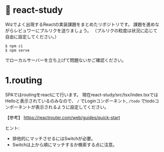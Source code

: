 # 🚀 react-study
Wizでよく出現するReactの実装課題をまとめたリポジトリです。
課題を進めながらレビュワーにプルリクを送りましょう。
（プルリクの粒度は状況に応じて自由に設定してください。）

```
$ npm ci
$ npm serve
```

でローカルサーバーを立ち上げて問題ないかご確認ください。


# 1.routing
SPAではroutingをreactにて行います。
現在react-study/src/tsx/index.tsxではHelloと表示されているのみなので、
`/` でLoginコンポーネント, `/todo` でtodoコンポーネントが表示されるように設定してください。

【参考】
https://reactrouter.com/web/guides/quick-start

ヒント:
- 排他的にマッチさせるにはSwitchが必要。
- Switchは上から順にマッチするか検索する点に注意。